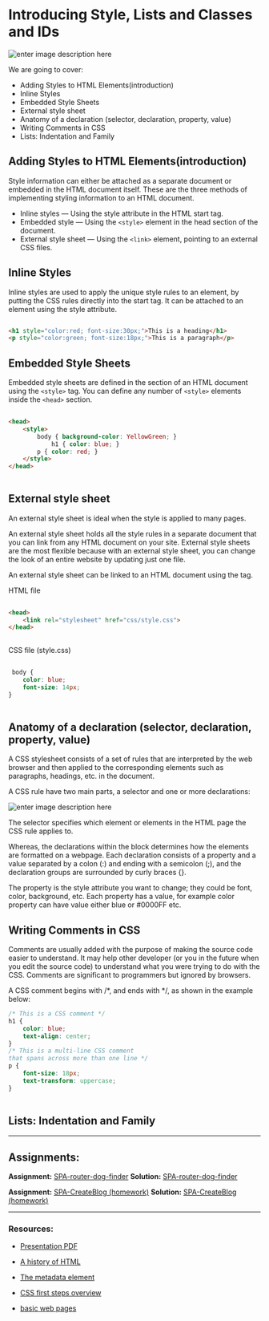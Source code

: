 # Introducing Style, Lists and Classes and IDs

![enter image description here](https://mountaintopwebdesign.com/wp-content/uploads/slider5.jpg)


We are going to cover:

- Adding Styles to HTML Elements(introduction)
- Inline Styles
- Embedded Style Sheets
- External style sheet
- Anatomy of a declaration (selector, declaration, property, value)
- Writing Comments in CSS
- Lists: Indentation and Family





## Adding Styles to HTML Elements(introduction)

Style information can either be attached as a separate document or embedded in the HTML document itself. These are the three methods of implementing styling information to an HTML document.

- Inline styles — Using the style attribute in the HTML start tag.
- Embedded style — Using the `<style>` element in the head section of the document.
- External style sheet — Using the `<link>` element, pointing to an external CSS files.
  
  
## Inline Styles

Inline styles are used to apply the unique style rules to an element, by putting the CSS rules directly into the start tag. It can be attached to an element using the style attribute.

```HTML

<h1 style="color:red; font-size:30px;">This is a heading</h1>
<p style="color:green; font-size:18px;">This is a paragraph</p>

```

## Embedded Style Sheets

Embedded style sheets are defined in the <head> section of an HTML document using the `<style>` tag. You can define any number of `<style>` elements inside the `<head>` section.
  
```HTML
  
<head>
    <style>
        body { background-color: YellowGreen; }
		    h1 { color: blue; }
        p { color: red; }
    </style>
</head>
  
```
  
## External style sheet 
  
An external style sheet is ideal when the style is applied to many pages.

An external style sheet holds all the style rules in a separate document that you can link from any HTML document on your site. External style sheets are the most flexible because with an external style sheet, you can change the look of an entire website by updating just one file.
  
An external style sheet can be linked to an HTML document using the <link> tag.
  
HTML file
  
```HTML
  
<head>
    <link rel="stylesheet" href="css/style.css">
</head>
  
```

CSS file (style.css)
  
```CSS
  
 body {
    color: blue;
    font-size: 14px;
} 
  
```

## Anatomy of a declaration (selector, declaration, property, value)
	
A CSS stylesheet consists of a set of rules that are interpreted by the web browser and then applied to the corresponding elements such as paragraphs, headings, etc. in the document.
	

A CSS rule have two main parts, a selector and one or more declarations:


![enter image description here](https://www.tutorialrepublic.com/lib/images/css-selector.png)
	
The selector specifies which element or elements in the HTML page the CSS rule applies to.

Whereas, the declarations within the block determines how the elements are formatted on a webpage. Each declaration consists of a property and a value separated by a colon (:) and ending with a semicolon (;), and the declaration groups are surrounded by curly braces {}.
	
The property is the style attribute you want to change; they could be font, color, background, etc. Each property has a value, for example color property can have value either blue or #0000FF etc.

	
## Writing Comments in CSS
	
Comments are usually added with the purpose of making the source code easier to understand. It may help other developer (or you in the future when you edit the source code) to understand what you were trying to do with the CSS. Comments are significant to programmers but ignored by browsers.

A CSS comment begins with /*, and ends with */, as shown in the example below:
	
```CSS
/* This is a CSS comment */
h1 {
    color: blue;
    text-align: center;
}
/* This is a multi-line CSS comment 
that spans across more than one line */
p {
    font-size: 18px;
    text-transform: uppercase;
}
	
```

## Lists: Indentation and Family
	
	
---


## Assignments:

**Assignment:** [SPA-router-dog-finder](https://classroom.github.com/a/9It-6VA2)
**Solution:** [SPA-router-dog-finder]()

**Assignment:** [SPA-CreateBlog (homework)](https://classroom.github.com/a/bi7vW7Js)
**Solution:** [SPA-CreateBlog (homework)]()

---

### Resources:

- [Presentation PDF](./Boilerplate.pdf)
 
- [A history of HTML](https://www.w3.org/People/Raggett/book4/ch02.html)
- [The metadata element](https://developer.mozilla.org/en-US/docs/Web/HTML/Element/meta)
- [CSS first steps overview](https://developer.mozilla.org/en-US/docs/Learn/CSS/First_steps)
- [basic web pages](https://www.internetingishard.com/html-and-css/basic-web-pages/)



